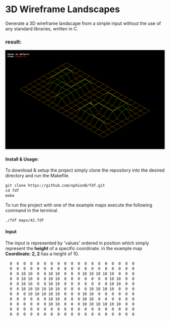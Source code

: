 # 3D Wireframe Landscapes
Generate a 3D wireframe landscape from a simple input without the use of any standard libraries, written in C.
### result:
<img src="42.gif"></br>

#### Install & Usage:
To download & setup the project simply clone the repository into the desired directory and run the Makefile.
```
git clone https://github.com/ophionB/fdf.git
cd fdf
make
```
To run the project with one of the example maps execute the following command in the terminal.
```
./fdf maps/42.fdf
```
#### Input
The input is represented by 'values' ordered in position which simply represent the <b>height</b> of a specific coordinate.
in the example map <b>Coordinate: 2, 2</b> has a height of 10.
```
  0  0  0  0  0  0  0  0  0  0  0  0  0  0  0  0  0  0  0
  0  0  0  0  0  0  0  0  0  0  0  0  0  0  0  0  0  0  0
  0  0 10 10  0  0 10 10  0  0  0 10 10 10 10 10  0  0  0
  0  0 10 10  0  0 10 10  0  0  0  0  0  0  0 10 10  0  0
  0  0 10 10  0  0 10 10  0  0  0  0  0  0  0 10 10  0  0
  0  0 10 10 10 10 10 10  0  0  0  0 10 10 10 10  0  0  0
  0  0  0 10 10 10 10 10  0  0  0 10 10  0  0  0  0  0  0
  0  0  0  0  0  0 10 10  0  0  0 10 10  0  0  0  0  0  0
  0  0  0  0  0  0 10 10  0  0  0 10 10 10 10 10 10  0  0
  0  0  0  0  0  0  0  0  0  0  0  0  0  0  0  0  0  0  0
  0  0  0  0  0  0  0  0  0  0  0  0  0  0  0  0  0  0  0
```

